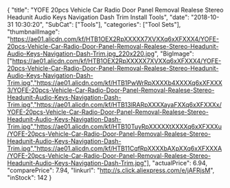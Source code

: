 {
	"title": "YOFE 20pcs Vehicle Car Radio Door Panel Removal Realese Stereo Headunit Audio Keys Navigation Dash Trim Install Tools",
	"date": "2018-10-31 10:30:20",
	"SubCat": ["Tools"],
	"categories": ["Tool Sets"],
	"thumbnailImage": "https://ae01.alicdn.com/kf/HTB1OEX2RpXXXXX7XVXXq6xXFXXX4/YOFE-20pcs-Vehicle-Car-Radio-Door-Panel-Removal-Realese-Stereo-Headunit-Audio-Keys-Navigation-Dash-Trim.jpg_220x220.jpg",
	"BigImage": ["https://ae01.alicdn.com/kf/HTB1OEX2RpXXXXX7XVXXq6xXFXXX4/YOFE-20pcs-Vehicle-Car-Radio-Door-Panel-Removal-Realese-Stereo-Headunit-Audio-Keys-Navigation-Dash-Trim.jpg","https://ae01.alicdn.com/kf/HTB1PwWrRpXXXXb4XXXXq6xXFXXX3/YOFE-20pcs-Vehicle-Car-Radio-Door-Panel-Removal-Realese-Stereo-Headunit-Audio-Keys-Navigation-Dash-Trim.jpg","https://ae01.alicdn.com/kf/HTB13lRARpXXXXayaFXXq6xXFXXXx/YOFE-20pcs-Vehicle-Car-Radio-Door-Panel-Removal-Realese-Stereo-Headunit-Audio-Keys-Navigation-Dash-Trim.jpg","https://ae01.alicdn.com/kf/HTB10TuyRpXXXXXtXXXXq6xXFXXXu/YOFE-20pcs-Vehicle-Car-Radio-Door-Panel-Removal-Realese-Stereo-Headunit-Audio-Keys-Navigation-Dash-Trim.jpg","https://ae01.alicdn.com/kf/HTB11CqfRpXXXXbAXpXXq6xXFXXXA/YOFE-20pcs-Vehicle-Car-Radio-Door-Panel-Removal-Realese-Stereo-Headunit-Audio-Keys-Navigation-Dash-Trim.jpg"],
	"actualPrice": 6.94,
	"comparePrice": 7.94,
	"linkurl": "http://s.click.aliexpress.com/e/jAFRjsM",
	"inStock": 142
}
